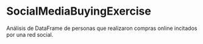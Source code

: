 # SocialMediaBuyingExercise
Análisis de DataFrame de personas que realizaron compras online incitados por una red social.
